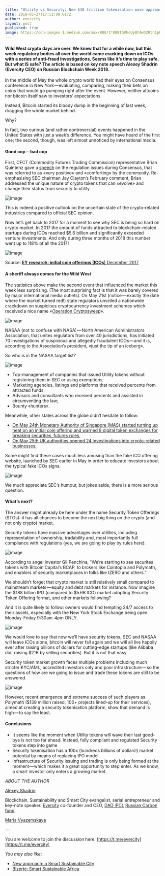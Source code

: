 ```yaml
---
title: "Utility vs Security: New $10 trillion tokenisation wave approaches?"
date: 2018-05-27T17:52:08.017Z
author: evercity
layout: post
published: true
image: https://cdn-images-1.medium.com/max/800/1*8K8IGVhoUy8C4wD2Rth1pQ.png
---
```


#### Wild West crypto days are over. We knew that for a while now, but this week regulatory bodies all over the world came cracking down on ICOs with a series of anti-fraud investigations. Seems like it’s time to play safe. But what IS safe? The article is based on key note speech Alexey Shadrin (Evercity CEO) on Russian Blockchain Week 2018.

In the middle of May the whole crypto world had their eyes on Consensus conference in New York — evaluating, comparing, making their bets on coins that would go pumping right after the event. However, neither altcoins nor bitcoin itself saw to investors’ expectations.

Instead, Bitcoin started its bloody dump in the beginning of last week, dragging the whole market behind.


Why?

In fact, two curious (and rather controversial) events happened in the United States with just a week’s difference. You might have heard of the first one; the second, though, was left almost unnoticed by international media.

#### Good cop — bad cop

First, CFCT (Commodity Futures Trading Commission) representative Brian Quintenz gave a [speech](http://krownelaw.com/posts/2018/05/cftc-commissioner-quintenz-drops-hints-of-more-bespoke-us-crypto-regulatory-approach/) on the regulation issues during Consensus, that was referred to as «very positive» and «comforting» by the community. Re-emphasising SEC chairman Jay Clayton’s February comment, Brian addressed the unique nature of crypto tokens that can «evolve» and change their status from security to utility.




![image](https://cdn-images-1.medium.com/max/800/1*d-DBVZgT10DTPkHJuPr0Yw.png)



This is indeed a positive outlook on the uncertain state of the crypto-related industries compared to official SEC opinion.

Now let’s get back to 2017 for a moment to see why SEC is being so hard on crypto market. In 2017 the amount of funds attracted to blockchain-related startups during ICOs reached $5,6 billion and significantly exceeded venture investments. And only during three months of 2018 this number went up to 118% of all the 2017!




![image](https://cdn-images-1.medium.com/max/800/1*w_8-c7Es3iIpPq_XLdAJrw.png)



Source: [**EY research: initial coin offerings (ICOs)** December 2017](http://www.ey.com/Publication/vwLUAssets/ey-research-initial-coin-offerings-icos/%24File/ey-research-initial-coin-offerings-icos.pdf)

#### A sheriff always comes for the Wild West

The statistics above make the second event that influenced the market this week less surprising. (The most surprising fact is that it was barely covered by major international media outlets). On May 21st (notice — exactly the date where the market turned red!) state regulators unveiled a nationwide crackdown on suspicious cryptocurrency investment schemes which received a nice name «[Operation Cryptosweep](https://cointelegraph.com/news/us-and-canadian-securities-regulators-coordinate-ico-probe-in-operation-cryptosweep)».




![image](https://cdn-images-1.medium.com/max/800/1*ekAnLiN0glFdeaCC3YPjew.png)



NASAA (not to confuse with NASA) — North American Administrators Association, that unites regulators from over 40 jurisdictions, has initiated 70 investigations of suspicious and allegedly fraudulent ICOs — and it is, according to the Association’s president, «just the tip of an iceberg».

So who is in the NASAA target list?




![image](https://cdn-images-1.medium.com/max/800/1*gM5eQRpQ0STMcyalU4cy5A.png)



*   Top-management of companies that issued Utility tokens without registering them in SEC or using exemptions;
*   Marketing agencies, listings and platforms that received percents from attracted funds;
*   Advisors and consultants who received percents and assisted in circumventing the law;
*   Bounty «hunters».

Meanwhile, other states across the globe didn’t hesitate to follow:

*   [On May 24th Monetary Authority of Singapore (MAS) started turning up heat on an initial coin offering and warned 8 digital token exchanges for breaking securities, futures rules.](https://www.businesstimes.com.sg/banking-finance/mas-turns-up-heat-on-crypto-currency-exchanges-and-icos)
*   [On May 25th UK authorities opened 24 investigations into crypto-related businesses.](https://cointelegraph.com/news/uk-financial-regulator-opens-24-investigations-into-crypto-businesses-for-compliance)

Some might find these cases much less amusing than the fake ICO offering website, launched by SEC earlier in May in order to educate investors about the typical fake ICOs signs.




![image](https://cdn-images-1.medium.com/max/800/1*ZazyX3sSVSq-udRAUw7gjg.png)



We much appreciate SEC’s humour, but jokes aside, there is a more serious question.

#### What’s next?

The answer might already be here under the name Security Token Offerings (STOs): it has all chances to become the next big thing on the crypto (and not only crypto) market.

Security tokens have massive advantages over utilities, including representation of ownership, tradability and, most importantly full compliance with regulations (yes, we are going to play by rules here).




![image](https://cdn-images-1.medium.com/max/800/1*UIYJxNwWhVLnObkOG1Ksfg.png)



According to angel investor Gil Penchina, “We’re starting to see securites tokens with Bitcoin Capital’s BCAP, to brokers like Cointopia and Polymath, and enablers of security marketplaces in folks like tZERO and others.”

We shouldn’t forget that crypto market is still relatively small compared to mainstream markets — equity and debt markets for instance. Now imagine the $188 billion IPO (compared to $5.6B ICO) market adopting Security Token Offering format, and other markets following?

And it is quite likely to follow: owners would find tempting 24/7 access to their assets, especially with the New York Stock Exchange being open Monday-Friday 9:30am-4pm ONLY.




![image](https://cdn-images-1.medium.com/max/800/1*CeRgD21e3FdjVM4N8GKBBw.png)



We would love to say that now we’ll have security tokens, SEC and NASAA will leave ICOs alone, bitcoin will never fall again and we will all live happily ever after raising billions of dollars for cutting-edge startups (like Alibaba did, raising $21B by selling securities). But it is not that easy.

Security token market growth faces multiple problems including much stricter KYC/AML, accredited investors only and poor infrastructure — so the questions of how are we going to issue and trade these tokens are still to be answered.




![image](https://cdn-images-1.medium.com/max/800/1*VA6Jl0IvSZGj_U9YCoQMyw.png)



However, recent emergence and extreme success of such players as Polymath ($139 million raised, 100+ projects lined-up for their services), aimed at creating a security tokenisation platform, show that demand is high — to say the least.

#### Conclusions

*   It seems like the moment when Utility tokens will wave their last good-bye is not too far ahead. Instead, fully compliant and regulated Security tokens step into game
*   Security tokenisation has a 100x (hundreds billions of dollars!) market potential by means of replacing IPO model
*   Infrastructure of Security issuing and trading is only being formed at the moment — which makes it a great opportunity to step enter. As we know, a smart investor only enters a growing market.

_ABOUT THE AUTHOR_

[Alexey Shadrin](https://www.linkedin.com/in/alexeyshadrin/)

Blockchain, Sustainability and Smart City evangelist, serial entrepreneur and key-note speaker. [Evercity](http://evercity.io/) co-founder and CEO, [DAO IPCI](http://ipci.io/), [Russian Carbon fund](https://russiancarbon.org/).

[Maria Vyazemskaya](https://www.facebook.com/masha.vyazemskaya)

—

You are welcome to join the discussion here: [https://t.me/evercity](https://t.me/evercity)

_You may also like_:

*   [New approach: a Smart Sustainable City](https://medium.com/@evercityappstore/new-approach-a-smart-sustainable-city-85a72117f079)
*   [Bizerte: Smart Sustainable Africa](https://medium.com/@evercityappstore/bizerte-smart-sustainable-city-in-africa-7168f42a53d)
